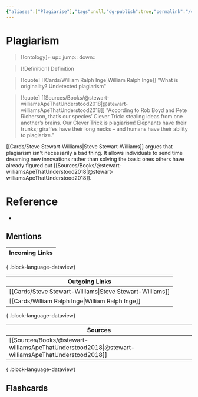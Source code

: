 ```yaml
---
{"aliases":["Plagiarise"],"tags":null,"dg-publish":true,"permalink":"/cards/plagiarism/","dgPassFrontmatter":true}
---
```


# Plagiarism

> [!ontology]+
> up:: 
> jump:: 
> down:: 

> [!Definition] Definition
> 

> [!quote] [[Cards/William Ralph Inge\|William Ralph Inge]]
> "What is originality? Undetected plagiarism"

> [!quote] [[Sources/Books/@stewart-williamsApeThatUnderstood2018\|@stewart-williamsApeThatUnderstood2018]]
> "According to Rob Boyd and Pete Richerson, that’s our species’ Clever Trick: stealing ideas from one another’s brains. Our Clever Trick is plagiarism! Elephants have their trunks; giraffes have their long necks – and humans have their ability to plagiarize."

[[Cards/Steve Stewart-Williams\|Steve Stewart-Williams]] argues that plagiarism isn't necessarily a bad thing. It allows individuals to send time dreaming new innovations rather than solving the basic ones others have already figured out [[Sources/Books/@stewart-williamsApeThatUnderstood2018\|@stewart-williamsApeThatUnderstood2018]].

# Reference
- 

## Mentions
| Incoming Links |
| -------------- |

{ .block-language-dataview}

| Outgoing Links                                              |
| ----------------------------------------------------------- |
| [[Cards/Steve Stewart-Williams\|Steve Stewart-Williams]] |
| [[Cards/William Ralph Inge\|William Ralph Inge]]         |

{ .block-language-dataview}

| Sources                                                                                             |
| --------------------------------------------------------------------------------------------------- |
| [[Sources/Books/@stewart-williamsApeThatUnderstood2018\|@stewart-williamsApeThatUnderstood2018]] |

{ .block-language-dataview}

## Flashcards
